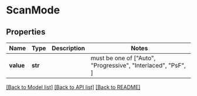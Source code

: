 # ScanMode


## Properties
Name | Type | Description | Notes
------------ | ------------- | ------------- | -------------
**value** | **str** |  |  must be one of ["Auto", "Progressive", "Interlaced", "PsF", ]

[[Back to Model list]](../README.md#documentation-for-models) [[Back to API list]](../README.md#documentation-for-api-endpoints) [[Back to README]](../README.md)


